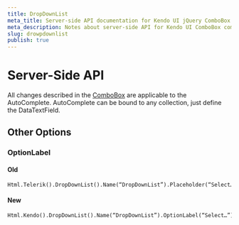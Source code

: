```yaml
---
title: DropDownList
meta_title: Server-side API documentation for Kendo UI jQuery ComboBox widget
meta_description: Notes about server-side API for Kendo UI ComboBox component.
slug: drowpdownlist
publish: true
---
```


# Server-Side API

All changes described in the [ComboBox](combobox) are applicable to the AutoComplete. AutoComplete can be bound to any collection, just define the DataTextField.

## Other Options

### OptionLabel

#### Old
    
    Html.Telerik().DropDownList().Name(“DropDownList”).Placeholder(“Select…”)
 
#### New

    Html.Kendo().DropDownList().Name(“DropDownList”).OptionLabel(“Select…”)
 

